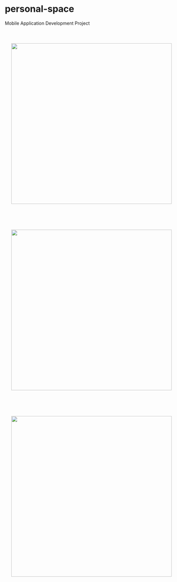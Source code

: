 # personal-space
Mobile Application Development Project

<div>
  <img src="https://github.com/IT21026898/personal-space/blob/main/app/src/main/res/drawable/dashPG.png" height = "500" hspace="20" vspace="40"  >
<img src="https://github.com/IT21026898/personal-space/blob/main/app/src/main/res/drawable/loginPG.png" height = "500" hspace="20" vspace="40" >
<img src="https://github.com/IT21026898/personal-space/blob/main/app/src/main/res/drawable/allPG.png" height = "500" hspace="20" vspace="40" >
  </div>


